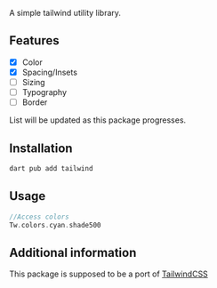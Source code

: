 A simple tailwind utility library.

## Features

- [x] Color
- [x] Spacing/Insets
- [ ] Sizing
- [ ] Typography
- [ ] Border

List will be updated as this package progresses.

## Installation

```dart
dart pub add tailwind
```

## Usage

```dart
//Access colors
Tw.colors.cyan.shade500
```

## Additional information

This package is supposed to be a port of [TailwindCSS](https://github.com/tailwindlabs/tailwindcss)
